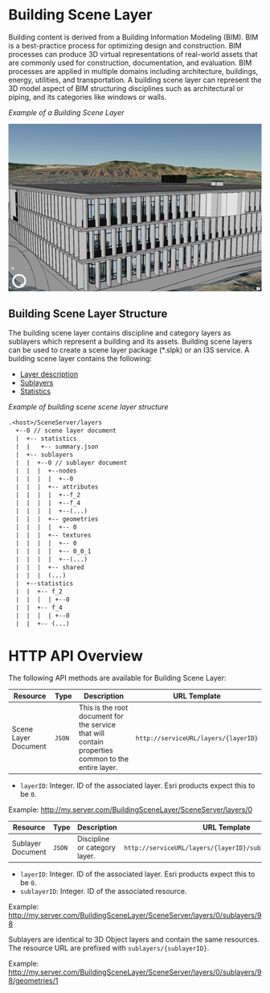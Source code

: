# Building Scene Layer

Building content is derived from a Building Information Modeling (BIM). BIM is a best-practice process for optimizing design and construction. BIM processes can produce 3D virtual representations of real-world assets that are commonly used for construction, documentation, and evaluation. BIM processes are applied in multiple domains including architecture, buildings, energy, utilities, and transportation. A building scene layer can represent the 3D model aspect of BIM structuring disciplines such as architectural or piping, and its categories like windows or walls.

*Example of a Building Scene Layer*

![Building Scene Layer](../img/buildingSceneLayer.png)

## Building Scene Layer Structure
The building scene layer contains discipline and category layers as sublayers which represent a building and its assets. Building scene layers can be used to create a scene layer package (*.slpk) or an I3S service. A building scene layer contains the following:

- [Layer description](layer.bld.md)
- [Sublayers](sublayer.bld.md)
- [Statistics](stats.bld.md)

*Example of building scene scene layer structure*

```
.<host>/SceneServer/layers
  +--0 // scene layer document
  |  +-- statistics
  |  |   +-- summary.json
  |  +-- sublayers
  |  |  +--0 // sublayer document
  |  |  |  +--nodes
  |  |  |  |  +--0
  |	 |  |  +-- attributes
  |	 |  |  |  +--f_2
  |  |  |  |  +--f_4
  |  |  |  |  +--(...)
  |  |  |  +-- geometries
  |  |  |  |  +-- 0
  |  |  |  +-- textures
  |  |  |  |  +-- 0
  |  |  |  |  +-- 0_0_1
  |  |  |  |  +--(...)
  |  |  |  +-- shared 
  |  |  |  (...) 
  |  +--statistics
  |  |  +-- f_2
  |  |  |  | +--0
  |  |  +-- f_4
  |  |  |  | +--0
  |  |  +-- (...)
```
# HTTP API Overview

The following API methods are available for Building Scene Layer:

| Resource             | Type   | Description                                                  | URL Template                         |
| -------------------- | ------ | ------------------------------------------------------------ | ------------------------------------ |
| Scene Layer Document | `JSON` | This is the root document for the service that will contain properties common to the entire layer. | `http://serviceURL/layers/{layerID}` |

- `layerID`: Integer. ID of the associated layer. Esri products expect this to be `0`.

Example: http://my.server.com/BuildingSceneLayer/SceneServer/layers/0



| Resource          | Type   | Description                   | URL Template                                                |
| ----------------- | ------ | ----------------------------- | ----------------------------------------------------------- |
| Sublayer Document | `JSON` | Discipline or category layer. | `http://serviceURL/layers/{layerID}/sublayers/{sublayerID}` |

- `layerID`: Integer. ID of the associated layer. Esri products expect this to be `0`.
- `sublayerID`: Integer. ID of the associated resource. 

Example: http://my.server.com/BuildingSceneLayer/SceneServer/layers/0/sublayers/98



Sublayers are identical to 3D Object layers and contain the same resources. The resource URL are prefixed with `sublayers/{sublayerID}`.

Example:  http://my.server.com/BuildingSceneLayer/SceneServer/layers/0/sublayers/98/geometries/1